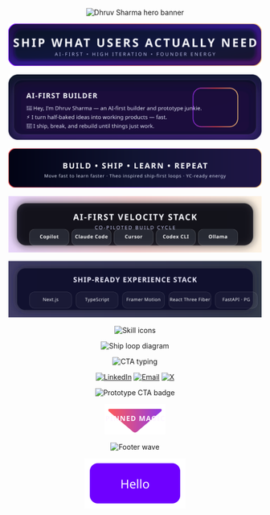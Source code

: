 <p align="center">
  <img src="https://capsule-render.vercel.app/api?type=waving&height=220&color=0:0D0A2C,100:6F00FF&text=Dhruv%20Sharma&fontColor=F8F9FF&fontAlignY=40&desc=Fastest%20Iterating%20AI%20Developer&descAlignY=60&descAlign=52&animation=fadeIn" alt="Dhruv Sharma hero banner">
</p>

<p align="center">
  <img src="https://github.com/Dhruv2mars/Dhruv2mars/blob/main/assets/tagline.svg?raw=1" alt="Ship what users actually need">
</p>

<p align="center">
  <img src="https://github.com/Dhruv2mars/Dhruv2mars/blob/main/assets/about-card.svg?raw=1" alt="About Dhruv Sharma card">
</p>

<p align="center">
  <img src="https://github.com/Dhruv2mars/Dhruv2mars/blob/main/assets/manifesto-strip.svg?raw=1" alt="Build Ship Learn repeat strip">
</p>

<p align="center">
  <img src="https://github.com/Dhruv2mars/Dhruv2mars/blob/main/assets/ai-velocity.svg?raw=1" alt="AI-first velocity stack">
</p>

<p align="center">
  <img src="https://github.com/Dhruv2mars/Dhruv2mars/blob/main/assets/stack-bento.svg?raw=1" alt="Ship-ready experience stack">
</p>

<p align="center">
  <img src="https://skillicons.dev/icons?i=react,nextjs,ts,nodejs,python,fastapi,postgres,prisma,tailwind,threejs,figma,notion&perline=6&theme=dark" alt="Skill icons">
</p>

<p align="center">
  <img src="https://github.com/Dhruv2mars/Dhruv2mars/blob/main/assets/ship-loop.svg?raw=1" alt="Ship loop diagram">
</p>

<p align="center">
  <img src="https://readme-typing-svg.herokuapp.com?font=Space+Grotesk&size=20&duration=3000&pause=1200&color=F6C177&center=true&vCenter=true&width=520&lines=Need+a+v1+by+tomorrow%3F;Let's+prototype+in+4+hours." alt="CTA typing">
</p>

<p align="center">
  <a href="https://www.linkedin.com/in/dhruv2mars" target="_blank"><img src="https://img.shields.io/badge/LinkedIn-0A66C2?style=for-the-badge&logo=linkedin&logoColor=white" alt="LinkedIn"></a>
  <a href="mailto:dhruv2mars@gmail.com"><img src="https://img.shields.io/badge/Email-FF4D4D?style=for-the-badge&logo=gmail&logoColor=white" alt="Email"></a>
  <a href="https://x.com/Dhruv2mars" target="_blank"><img src="https://img.shields.io/badge/X-000000?style=for-the-badge&logo=x&logoColor=white" alt="X"></a>
</p>

<p align="center">
  <img src="https://img.shields.io/badge/DM%20me%20for%20a%204h%20prototype-6F00FF?style=for-the-badge&logo=zapier&logoColor=white" alt="Prototype CTA badge">
</p>

<p align="center">
  <img src="https://github.com/Dhruv2mars/Dhruv2mars/blob/main/assets/down-arrow.svg?raw=1" alt="Pinned repos arrow" width="120">
</p>

<p align="center">
  <img src="https://capsule-render.vercel.app/api?type=waving&height=140&color=0:6F00FF,100:FF4D4D&section=footer" alt="Footer wave">
</p>

<p align="center">
  <img src="https://github.com/Dhruv2mars/Dhruv2mars/blob/main/assets/test-simple.svg?raw=1" alt="Test simple" width="200">
</p>
